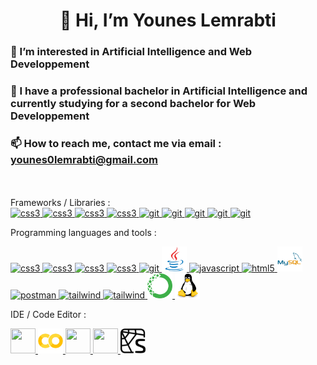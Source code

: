 <h1 align="center"> 👋 Hi, I’m Younes Lemrabti </h1>
<h3 > 👀 I’m interested in Artificial Intelligence and Web Developpement </h3>
<h3 > 🌱 I have a professional bachelor in Artificial Intelligence and currently studying for a second bachelor for Web Developpement </h3>
<h3 > 📫 How to reach me, contact me via email : <a href="mailto:younes0lemrabti@gmail.com ">younes0lemrabti@gmail.com </a> </h3>
<br>
<br>
Frameworks / Libraries : <br>
     <a href="https://spring.io/" target="_blank">
          <img src="https://www.vectorlogo.zone/logos/springio/springio-icon.svg" alt="css3" width="40" height="40"/>
     </a>  
     <a href="https://www.djangoproject.com/" target="_blank">
          <img src="https://www.vectorlogo.zone/logos/djangoproject/djangoproject-icon.svg" alt="css3" width="40" height="40"/>
     </a>   
     <a href="https://flask.palletsprojects.com/en/2.3.x/" target="_blank">
          <img src="https://www.vectorlogo.zone/logos/pocoo_flask/pocoo_flask-icon.svg" alt="css3" width="40" height="40"/>
     </a>     
     <a href="https://tensorflow.org/" target="_blank">
          <img src="https://www.vectorlogo.zone/logos/tensorflow/tensorflow-icon.svg" alt="css3" width="40" height="40"/>
     </a>
     <a href="https://scikit-learn.org/stable/" target="_blank">
          <img src="https://www.cilans.net/wp-content/uploads/2019/09/scikit-learn-logo-notext-1.png" alt="git" width="40" height="40"/>
     </a>
     <a href="https://pandas.pydata.org/" target="_blank">
          <img src="https://raw.githubusercontent.com/valohai/ml-logos/5127528b5baadb77a6ea4b999a47b4e86bf0f98b/pandas.svg" alt="git" width="40" height="40"/>
     </a>
     <a href="https://numpy.org/" target="_blank">
          <img src="https://www.vectorlogo.zone/logos/numpy/numpy-icon.svg" alt="git" width="40" height="40"/>
     </a>
     <a href="https://matplotlib.org/" target="_blank">
          <img src="https://raw.githubusercontent.com/gilbarbara/logos/1f372be75689d73cae89b6de808149b606b879e1/logos/matplotlib-icon.svg" alt="git" width="40" height="40"/>
     </a>
     <a href="https://seaborn.pydata.org/" target="_blank">
          <img src="https://raw.githubusercontent.com/gilbarbara/logos/1f372be75689d73cae89b6de808149b606b879e1/logos/seaborn-icon.svg" alt="git" width="40" height="40"/>
     </a>
     <p>Programming languages and tools : </p>
     
<p align="left">
     <a href="https://www.php.net/" target="_blank">
          <img src="https://www.vectorlogo.zone/logos/php/php-ar21.svg" alt="css3" width="40" height="40"/>
     </a>
     <a href="https://www.javascript.com/" target="_blank">
          <img src="https://www.vectorlogo.zone/logos/javascript/javascript-icon.svg" alt="css3" width="40" height="40"/>
     </a>
     <a href="https://www.java.com/en/" target="_blank">
          <img src="https://www.vectorlogo.zone/logos/java/java-icon.svg" alt="css3" width="40" height="40"/>
     </a>
     <a href="https://www.python.org/" target="_blank">
          <img src="https://www.vectorlogo.zone/logos/python/python-icon.svg" alt="css3" width="40" height="40"/>
     </a>
     <a href="https://www.r-project.org/" target="_blank">
          <img src="https://www.vectorlogo.zone/logos/r-project/r-project-icon.svg" alt="git" width="40" height="40"/>
     </a>
     <a href="https://www.java.com" target="_blank">
          <img src="https://raw.githubusercontent.com/devicons/devicon/master/icons/java/java-original.svg" alt="java" width="40" height="40"/>
     </a>
     <a href="https://hadoop.apache.org/" target="_blank">
          <img src="https://www.vectorlogo.zone/logos/apache_hadoop/apache_hadoop-icon.svg" alt="javascript" width="50" height="40"/>
     </a> 
     <a href="https://hbase.apache.org/" target="_blank">
          <img src="https://vectorwiki.com/images/wvoPO__hbase.svg" alt="html5" width="40" height="40"/>
     </a>
     <a href="https://www.mysql.com/" target="_blank">
          <img src="https://raw.githubusercontent.com/devicons/devicon/master/icons/mysql/mysql-original-wordmark.svg" alt="mysql" width="40" height="40"/> </a>
     <a href="https://postman.com" target="_blank">
          <img src="https://www.vectorlogo.zone/logos/getpostman/getpostman-icon.svg" alt="postman" width="40" height="40"/> 
     </a>
     <a href="https://insomnia.rest/" target="_blank">
          <img src="https://raw.githubusercontent.com/get-icon/geticon/fc0f660daee147afb4a56c64e12bde6486b73e39/icons/insomnia.svg" alt="tailwind" width="40" height="40"/>
     </a> 
     <a href="https://github.com/" target="_blank">
          <img src="https://www.vectorlogo.zone/logos/github/github-tile.svg" alt="tailwind" width="40" height="40"/>
     </a> 
     <a href="https://www.anaconda.com/" target="_blank">
        <img src="https://raw.githubusercontent.com/devicons/devicon/1119b9f84c0290e0f0b38982099a2bd027a48bf1/icons/anaconda/anaconda-original.svg" alt="linux" width="40" height="40"/>
     </a> 
     <a href="https://www.linux.org/" target="_blank">
          <img src="https://raw.githubusercontent.com/devicons/devicon/master/icons/linux/linux-original.svg" alt="linux" width="40" height="40"/>
     </a> 
     <p>IDE / Code Editor :</p>
     <a href="https://jupyter.org/" target="_blank">
     <img  src="https://www.vectorlogo.zone/logos/jupyter/jupyter-icon.svg" width="40" height="40"/> 
     </a>
     <a href="https://colab.research.google.com/" target="_blank">
     <img  src="https://raw.githubusercontent.com/edent/SuperTinyIcons/8d8f77e7cfa9cc981c4ea4a32839702429a9095f/images/svg/colaboratory.svg" width="40" height="40"/> 
     </a>
     <a href="https://code.visualstudio.com/" target="_blank">
     <img  src="https://www.vectorlogo.zone/logos/visualstudio_code/visualstudio_code-icon.svg" width="40" height="40"/> 
     </a>
     <a href="https://www.jetbrains.com/fr-fr/pycharm/" target="_blank">
     <img src="https://cdn.worldvectorlogo.com/logos/pycharmedu-icon.svg" width="40" height="40"/>
     </a>
     <a href="https://www.spyder-ide.org/" target="_blank">
     <img src="https://raw.githubusercontent.com/simple-icons/simple-icons/c53cf80b9732686d198a47d0e53ccc3698378cef/icons/spyderide.svg" width="40" height="40"/>
     </a>
